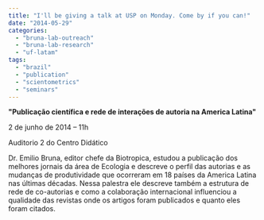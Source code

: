 ```yaml
---
title: "I'll be giving a talk at USP on Monday. Come by if you can!"
date: "2014-05-29"
categories: 
  - "bruna-lab-outreach"
  - "bruna-lab-research"
  - "uf-latam"
tags: 
  - "brazil"
  - "publication"
  - "scientometrics"
  - "seminars"
---
```


**[](http://brunalab.org/wp-content/uploads/2014/05/Untitled.jpg)"Publicação científica e rede de interações de autoria na America Latina"**

2 de junho de 2014 – 11h

Auditorio 2 do Centro Didático

Dr. Emilio Bruna, editor chefe da Biotropica, estudou a publicação dos melhores jornais da área de Ecologia e descreve o perfil das autorias e as mudanças de produtividade que ocorreram em 18 países da America Latina nas últimas décadas. Nessa palestra ele descreve também a estrutura de rede de co-autorias e como a colaboração internacional influenciou a qualidade das revistas onde os artigos foram publicados e quanto eles foram citados.
